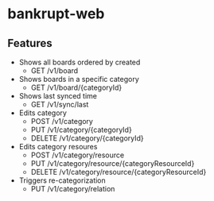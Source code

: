 # bankrupt-web

## Features
- Shows all boards ordered by created
  - GET /v1/board
- Shows boards in a specific category
  - GET /v1/board/{categoryId}
- Shows last synced time
  - GET /v1/sync/last
- Edits category
  - POST /v1/category
  - PUT /v1/category/{categoryId}
  - DELETE /v1/category/{categoryId}
- Edits category resoures
  - POST /v1/category/resource
  - PUT /v1/category/resource/{categoryResourceId}
  - DELETE /v1/category/resource/{categoryResourceId}
- Triggers re-categorization
  - PUT /v1/category/relation
